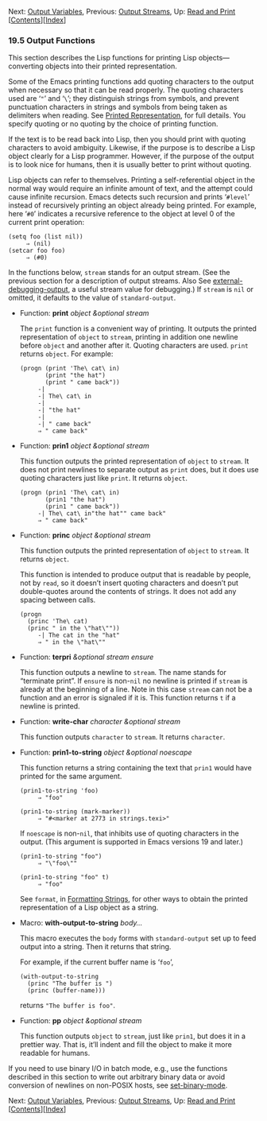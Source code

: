 <!-- This is the GNU Emacs Lisp Reference Manual
corresponding to Emacs version 27.2.

Copyright (C) 1990-1996, 1998-2021 Free Software Foundation,
Inc.

Permission is granted to copy, distribute and/or modify this document
under the terms of the GNU Free Documentation License, Version 1.3 or
any later version published by the Free Software Foundation; with the
Invariant Sections being "GNU General Public License," with the
Front-Cover Texts being "A GNU Manual," and with the Back-Cover
Texts as in (a) below.  A copy of the license is included in the
section entitled "GNU Free Documentation License."

(a) The FSF's Back-Cover Text is: "You have the freedom to copy and
modify this GNU manual.  Buying copies from the FSF supports it in
developing GNU and promoting software freedom." -->

<!-- Created by GNU Texinfo 6.7, http://www.gnu.org/software/texinfo/ -->

Next: [Output Variables](Output-Variables.html), Previous: [Output Streams](Output-Streams.html), Up: [Read and Print](Read-and-Print.html)   \[[Contents](index.html#SEC_Contents "Table of contents")]\[[Index](Index.html "Index")]

### 19.5 Output Functions

This section describes the Lisp functions for printing Lisp objects—converting objects into their printed representation.

Some of the Emacs printing functions add quoting characters to the output when necessary so that it can be read properly. The quoting characters used are ‘`"`’ and ‘`\`’; they distinguish strings from symbols, and prevent punctuation characters in strings and symbols from being taken as delimiters when reading. See [Printed Representation](Printed-Representation.html), for full details. You specify quoting or no quoting by the choice of printing function.

If the text is to be read back into Lisp, then you should print with quoting characters to avoid ambiguity. Likewise, if the purpose is to describe a Lisp object clearly for a Lisp programmer. However, if the purpose of the output is to look nice for humans, then it is usually better to print without quoting.

Lisp objects can refer to themselves. Printing a self-referential object in the normal way would require an infinite amount of text, and the attempt could cause infinite recursion. Emacs detects such recursion and prints ‘`#level`’ instead of recursively printing an object already being printed. For example, here ‘`#0`’ indicates a recursive reference to the object at level 0 of the current print operation:

    (setq foo (list nil))
         ⇒ (nil)
    (setcar foo foo)
         ⇒ (#0)

In the functions below, `stream` stands for an output stream. (See the previous section for a description of output streams. Also See [external-debugging-output](Output-Streams.html#external_002ddebugging_002doutput), a useful stream value for debugging.) If `stream` is `nil` or omitted, it defaults to the value of `standard-output`.

*   Function: **print** *object \&optional stream*

    The `print` function is a convenient way of printing. It outputs the printed representation of `object` to `stream`, printing in addition one newline before `object` and another after it. Quoting characters are used. `print` returns `object`. For example:

        (progn (print 'The\ cat\ in)
               (print "the hat")
               (print " came back"))
             -|
             -| The\ cat\ in
             -|
             -| "the hat"
             -|
             -| " came back"
             ⇒ " came back"

<!---->

*   Function: **prin1** *object \&optional stream*

    This function outputs the printed representation of `object` to `stream`. It does not print newlines to separate output as `print` does, but it does use quoting characters just like `print`. It returns `object`.

        (progn (prin1 'The\ cat\ in)
               (prin1 "the hat")
               (prin1 " came back"))
             -| The\ cat\ in"the hat"" came back"
             ⇒ " came back"

<!---->

*   Function: **princ** *object \&optional stream*

    This function outputs the printed representation of `object` to `stream`. It returns `object`.

    This function is intended to produce output that is readable by people, not by `read`, so it doesn’t insert quoting characters and doesn’t put double-quotes around the contents of strings. It does not add any spacing between calls.

        (progn
          (princ 'The\ cat)
          (princ " in the \"hat\""))
             -| The cat in the "hat"
             ⇒ " in the \"hat\""

<!---->

*   Function: **terpri** *\&optional stream ensure*

    This function outputs a newline to `stream`. The name stands for “terminate print”. If `ensure` is non-`nil` no newline is printed if `stream` is already at the beginning of a line. Note in this case `stream` can not be a function and an error is signaled if it is. This function returns `t` if a newline is printed.

<!---->

*   Function: **write-char** *character \&optional stream*

    This function outputs `character` to `stream`. It returns `character`.

<!---->

*   Function: **prin1-to-string** *object \&optional noescape*

    This function returns a string containing the text that `prin1` would have printed for the same argument.

        (prin1-to-string 'foo)
             ⇒ "foo"

    <!---->

        (prin1-to-string (mark-marker))
             ⇒ "#<marker at 2773 in strings.texi>"

    If `noescape` is non-`nil`, that inhibits use of quoting characters in the output. (This argument is supported in Emacs versions 19 and later.)

        (prin1-to-string "foo")
             ⇒ "\"foo\""

    <!---->

        (prin1-to-string "foo" t)
             ⇒ "foo"

    See `format`, in [Formatting Strings](Formatting-Strings.html), for other ways to obtain the printed representation of a Lisp object as a string.

<!---->

*   Macro: **with-output-to-string** *body…*

    This macro executes the `body` forms with `standard-output` set up to feed output into a string. Then it returns that string.

    For example, if the current buffer name is ‘`foo`’,

        (with-output-to-string
          (princ "The buffer is ")
          (princ (buffer-name)))

    returns `"The buffer is foo"`.

<!---->

*   Function: **pp** *object \&optional stream*

    This function outputs `object` to `stream`, just like `prin1`, but does it in a prettier way. That is, it’ll indent and fill the object to make it more readable for humans.

If you need to use binary I/O in batch mode, e.g., use the functions described in this section to write out arbitrary binary data or avoid conversion of newlines on non-POSIX hosts, see [set-binary-mode](Input-Functions.html).

Next: [Output Variables](Output-Variables.html), Previous: [Output Streams](Output-Streams.html), Up: [Read and Print](Read-and-Print.html)   \[[Contents](index.html#SEC_Contents "Table of contents")]\[[Index](Index.html "Index")]
